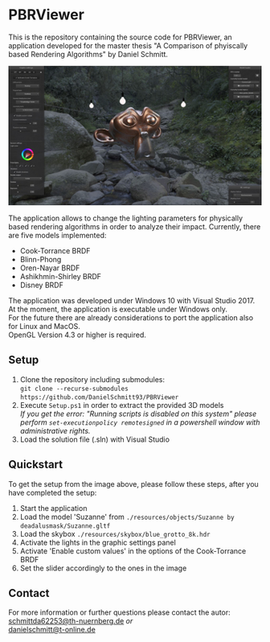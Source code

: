 # PBRViewer

This is the repository containing the source code for PBRViewer, an application developed for the master thesis "A Comparison of phyiscally based Rendering Algorithms" by Daniel Schmitt.

![PBRViewer](ReadMeImages/PBRViewer.JPG "Main window of PBRViewer")

The application allows to change the lighting parameters for physically based rendering algorithms in order to analyze their impact.
Currently, there are five models implemented:

* Cook-Torrance BRDF
* Blinn-Phong
* Oren-Nayar BRDF
* Ashikhmin-Shirley BRDF
* Disney BRDF

The application was developed under Windows 10 with Visual Studio 2017. At the moment, the application is executable under Windows only.  
For the future there are already considerations to port the application also for Linux and MacOS.  
OpenGL Version 4.3 or higher is required.

## Setup

1. Clone the repository including submodules:  
`git clone --recurse-submodules https://github.com/DanielSchmitt93/PBRViewer`
2. Execute `Setup.ps1` in order to extract the provided 3D models  
*If you get the error: "Running scripts is disabled on this system" please perform `set-executionpolicy remotesigned` in a powershell window with administrative rights.*
3. Load the solution file (.sln) with Visual Studio

## Quickstart

To get the setup from the image above, please follow these steps, after you have completed the setup:

1. Start the application
2. Load the model 'Suzanne' from `./resources/objects/Suzanne by deadalusmask/Suzanne.gltf`
3. Load the skybox `./resources/skybox/blue_grotto_8k.hdr`
4. Activate the lights in the graphic settings panel
5. Activate 'Enable custom values' in the options of the Cook-Torrance BRDF
6. Set the slider accordingly to the ones in the image

## Contact

For more information or further questions please contact the autor:  
schmittda62253@th-nuernberg.de *or*  
danielschmitt@t-online.de

